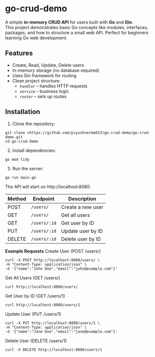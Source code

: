 # go-crud-demo

A simple **in-memory CRUD API** for users built with **Go** and **Gin**.  
This project demonstrates basic Go concepts like modules, interfaces, packages, and how to structure a small web API. Perfect for beginners learning Go web development.

## Features

- Create, Read, Update, Delete users
- In-memory storage (no database required)
- Uses Gin framework for routing
- Clean project structure:
  - `handler` – handles HTTP requests
  - `service` – business logic
  - `router` – sets up routes

## Installation


1. Clone the repository:
```
git clone =https://github.com/piyushverma013/go-crud-demo/go-crud-demo.git
cd go-crud-demo
```

2. Install dependencies:
```
go mod tidy
```

3. Run the server:
```
go run main.go
```

The API will start on http://localhost:8080.

| Method | Endpoint     | Description       |
| ------ | ------------ | ----------------- |
| POST   | `/users/`    | Create a new user |
| GET    | `/users/`    | Get all users     |
| GET    | `/users/:id` | Get user by ID    |
| PUT    | `/users/:id` | Update user by ID |
| DELETE | `/users/:id` | Delete user by ID |


**Example Requests**
Create User (POST /users/)
```
curl -X POST http://localhost:8080/users/ \
-H "Content-Type: application/json" \
-d '{"name":"John Doe","email":"john@example.com"}'
```

Get All Users (GET /users/)
```
curl http://localhost:8080/users/
```

Get User by ID (GET /users/1)
```
curl http://localhost:8080/users/1
```

Update User (PUT /users/1)
```
curl -X PUT http://localhost:8080/users/1 \
-H "Content-Type: application/json" \
-d '{"name":"Jane Doe","email":"jane@example.com"}'
```

Delete User (DELETE /users/1)
```
curl -X DELETE http://localhost:8080/users/1
```

